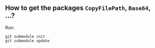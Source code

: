 How to get the packages `CopyFilePath`, `Base64`, ...?
------------------------------------------------------
Run:

    git submodule init
    git submodule update

